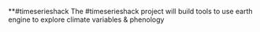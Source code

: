 **#timeserieshack
The #timeserieshack project will build tools to use earth engine to explore climate variables & phenology
